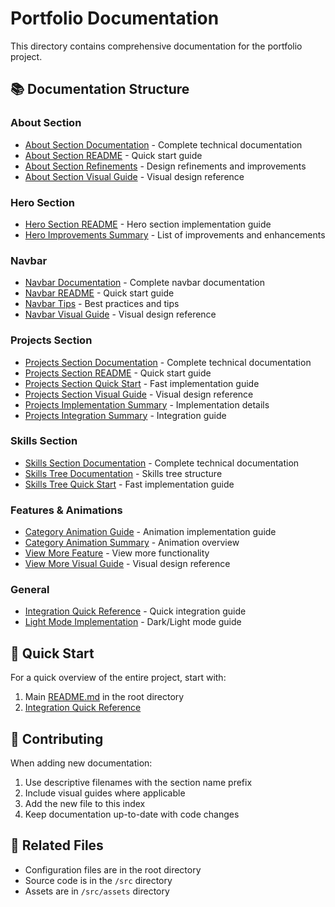 # Portfolio Documentation

This directory contains comprehensive documentation for the portfolio project.

## 📚 Documentation Structure

### About Section
- [About Section Documentation](./ABOUT_SECTION_DOCUMENTATION.md) - Complete technical documentation
- [About Section README](./ABOUT_SECTION_README.md) - Quick start guide
- [About Section Refinements](./ABOUT_SECTION_REFINEMENTS.md) - Design refinements and improvements
- [About Section Visual Guide](./ABOUT_SECTION_VISUAL_GUIDE.md) - Visual design reference

### Hero Section
- [Hero Section README](./HERO_SECTION_README.md) - Hero section implementation guide
- [Hero Improvements Summary](./HERO_IMPROVEMENTS_SUMMARY.md) - List of improvements and enhancements

### Navbar
- [Navbar Documentation](./NAVBAR_DOCUMENTATION.md) - Complete navbar documentation
- [Navbar README](./NAVBAR_README.md) - Quick start guide
- [Navbar Tips](./NAVBAR_TIPS.md) - Best practices and tips
- [Navbar Visual Guide](./NAVBAR_VISUAL_GUIDE.md) - Visual design reference

### Projects Section
- [Projects Section Documentation](./PROJECTS_SECTION_DOCUMENTATION.md) - Complete technical documentation
- [Projects Section README](./PROJECTS_SECTION_README.md) - Quick start guide
- [Projects Section Quick Start](./PROJECTS_SECTION_QUICK_START.md) - Fast implementation guide
- [Projects Section Visual Guide](./PROJECTS_SECTION_VISUAL_GUIDE.md) - Visual design reference
- [Projects Implementation Summary](./PROJECTS_IMPLEMENTATION_SUMMARY.md) - Implementation details
- [Projects Integration Summary](./PROJECTS_INTEGRATION_SUMMARY.md) - Integration guide

### Skills Section
- [Skills Section Documentation](./SKILLS_SECTION_DOCUMENTATION.md) - Complete technical documentation
- [Skills Tree Documentation](./SKILLS_TREE_DOCUMENTATION.md) - Skills tree structure
- [Skills Tree Quick Start](./SKILLS_TREE_QUICK_START.md) - Fast implementation guide

### Features & Animations
- [Category Animation Guide](./CATEGORY_ANIMATION_GUIDE.md) - Animation implementation guide
- [Category Animation Summary](./CATEGORY_ANIMATION_SUMMARY.md) - Animation overview
- [View More Feature](./VIEW_MORE_FEATURE.md) - View more functionality
- [View More Visual Guide](./VIEW_MORE_VISUAL_GUIDE.md) - Visual design reference

### General
- [Integration Quick Reference](./INTEGRATION_QUICK_REFERENCE.md) - Quick integration guide
- [Light Mode Implementation](./LIGHT_MODE_IMPLEMENTATION.md) - Dark/Light mode guide

## 🚀 Quick Start

For a quick overview of the entire project, start with:
1. Main [README.md](../README.md) in the root directory
2. [Integration Quick Reference](./INTEGRATION_QUICK_REFERENCE.md)

## 📝 Contributing

When adding new documentation:
1. Use descriptive filenames with the section name prefix
2. Include visual guides where applicable
3. Add the new file to this index
4. Keep documentation up-to-date with code changes

## 🔗 Related Files

- Configuration files are in the root directory
- Source code is in the `/src` directory
- Assets are in `/src/assets` directory
